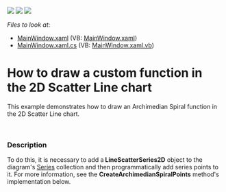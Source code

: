 <!-- default badges list -->
![](https://img.shields.io/endpoint?url=https://codecentral.devexpress.com/api/v1/VersionRange/128569821/22.2.2%2B)
[![](https://img.shields.io/badge/Open_in_DevExpress_Support_Center-FF7200?style=flat-square&logo=DevExpress&logoColor=white)](https://supportcenter.devexpress.com/ticket/details/E3512)
[![](https://img.shields.io/badge/📖_How_to_use_DevExpress_Examples-e9f6fc?style=flat-square)](https://docs.devexpress.com/GeneralInformation/403183)
<!-- default badges end -->
<!-- default file list -->
*Files to look at*:

* [MainWindow.xaml](./CS/ScatterLineChartWithCustomFunction/MainWindow.xaml) (VB: [MainWindow.xaml](./VB/ScatterLineChartWithCustomFunction/MainWindow.xaml))
* [MainWindow.xaml.cs](./CS/ScatterLineChartWithCustomFunction/MainWindow.xaml.cs) (VB: [MainWindow.xaml.vb](./VB/ScatterLineChartWithCustomFunction/MainWindow.xaml.vb))
<!-- default file list end -->
# How to draw a custom function in the 2D Scatter Line chart  


<p>This example demonstrates how to draw an Archimedian Spiral function in the 2D Scatter Line chart. </p><br />



<h3>Description</h3>

<p>To do this, it is necessary to add a<strong> LineScatterSeries2D</strong> object to the  diagram&#39;s <a href="http://documentation.devexpress.com/#WPF/DevExpressXpfChartsDiagram_Seriestopic"><u>Series</u></a> collection and then programmatically add series points to it. For more information, see the <strong>CreateArchimedianSpiralPoints</strong> method&#39;s implementation below.</p><br />


<br/>


